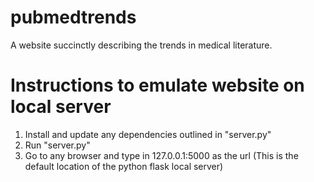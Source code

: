 # pubmedtrends
A website succinctly describing the trends in medical literature.
# Instructions to emulate website on local server
1. Install and update any dependencies outlined in "server.py"
2. Run "server.py"
3. Go to any browser and type in 127.0.0.1:5000 as the url (This is the default location of the python flask local server)
